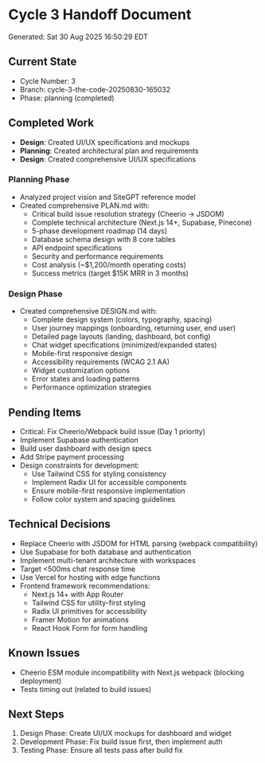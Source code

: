 # Cycle 3 Handoff Document

Generated: Sat 30 Aug 2025 16:50:29 EDT

## Current State
- Cycle Number: 3
- Branch: cycle-3-the-code-20250830-165032
- Phase: planning (completed)

## Completed Work
<!-- Updated by each agent as they complete their phase -->
- **Design**: Created UI/UX specifications and mockups
- **Planning**: Created architectural plan and requirements
- **Design**: Created comprehensive UI/UX specifications
### Planning Phase
- Analyzed project vision and SiteGPT reference model
- Created comprehensive PLAN.md with:
  - Critical build issue resolution strategy (Cheerio → JSDOM)
  - Complete technical architecture (Next.js 14+, Supabase, Pinecone)
  - 5-phase development roadmap (14 days)
  - Database schema design with 8 core tables
  - API endpoint specifications
  - Security and performance requirements
  - Cost analysis (~$1,200/month operating costs)
  - Success metrics (target $15K MRR in 3 months)

### Design Phase
- Created comprehensive DESIGN.md with:
  - Complete design system (colors, typography, spacing)
  - User journey mappings (onboarding, returning user, end user)
  - Detailed page layouts (landing, dashboard, bot config)
  - Chat widget specifications (minimized/expanded states)
  - Mobile-first responsive design
  - Accessibility requirements (WCAG 2.1 AA)
  - Widget customization options
  - Error states and loading patterns
  - Performance optimization strategies

## Pending Items
<!-- Items that need attention in the next phase or cycle -->
- Critical: Fix Cheerio/Webpack build issue (Day 1 priority)
- Implement Supabase authentication
- Build user dashboard with design specs
- Add Stripe payment processing
- Design constraints for development:
  - Use Tailwind CSS for styling consistency
  - Implement Radix UI for accessible components
  - Ensure mobile-first responsive implementation
  - Follow color system and spacing guidelines

## Technical Decisions
<!-- Important technical decisions made during this cycle -->
- Replace Cheerio with JSDOM for HTML parsing (webpack compatibility)
- Use Supabase for both database and authentication
- Implement multi-tenant architecture with workspaces
- Target <500ms chat response time
- Use Vercel for hosting with edge functions
- Frontend framework recommendations:
  - Next.js 14+ with App Router
  - Tailwind CSS for utility-first styling
  - Radix UI primitives for accessibility
  - Framer Motion for animations
  - React Hook Form for form handling

## Known Issues
<!-- Issues discovered but not yet resolved -->
- Cheerio ESM module incompatibility with Next.js webpack (blocking deployment)
- Tests timing out (related to build issues)

## Next Steps
<!-- Clear action items for the next agent/cycle -->
1. Design Phase: Create UI/UX mockups for dashboard and widget
2. Development Phase: Fix build issue first, then implement auth
3. Testing Phase: Ensure all tests pass after build fix

